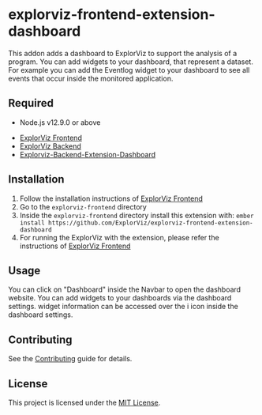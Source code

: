 explorviz-frontend-extension-dashboard
==============================================================================

This addon adds a dashboard to ExplorViz to support the analysis of a program. You
can add widgets to your dashboard, that represent a dataset. For example you can add the
Eventlog widget to your dashboard to see all events that occur inside the monitored application.


Required
------------------------------------------------------------------------------

* Node.js v12.9.0 or above
- [ExplorViz Frontend](https://github.com/ExplorViz/explorviz-frontend)
- [ExplorViz Backend](https://github.com/ExplorViz/explorviz-backend)
- [Explorviz-Backend-Extension-Dashboard](https://github.com/ExplorViz/explorviz-backend-extension-dashboard)


Installation
------------------------------------------------------------------------------

1. Follow the installation instructions of [ExplorViz Frontend](https://github.com/ExplorViz/explorviz-frontend)
2. Go to the `explorviz-frontend` directory
3. Inside the `explorviz-frontend` directory install this extension with: `ember install https://github.com/ExplorViz/explorviz-frontend-extension-dashboard`
4. For running the ExplorViz with the extension, please refer the instructions of [ExplorViz Frontend](https://github.com/ExplorViz/explorviz-frontend)


Usage
------------------------------------------------------------------------------

You can click on "Dashboard" inside the Navbar to open the dashboard website. You can add widgets to your dashboards via
the dashboard settings. widget information can be accessed over the i icon inside the dashboard settings.


Contributing
------------------------------------------------------------------------------

See the [Contributing](CONTRIBUTING.md) guide for details.


License
------------------------------------------------------------------------------

This project is licensed under the [MIT License](LICENSE.md).
